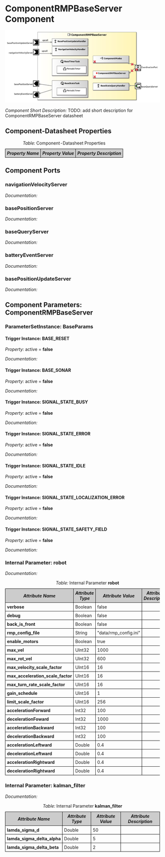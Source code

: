 <!--- This file is generated from the ComponentRMPBaseServer.componentDocumentation model --->
<!--- do not modify this file manually as it will by automatically overwritten by the code generator, modify the model instead and re-generate this file --->

# ComponentRMPBaseServer Component

<img src="model/ComponentRMPBaseServerComponentDefinition.jpg" alt="ComponentRMPBaseServer-ComponentImage" width="1000">

*Component Short Description:* TODO: add short description for ComponentRMPBaseServer datasheet


## Component-Datasheet Properties

<table style="border-collapse:collapse;">
<caption><i>Table:</i> Component-Datasheet Properties</caption>
<tr style="background-color:#ccc;">
<th style="border:1px solid black; padding: 5px;"><i>Property Name</i></th>
<th style="border:1px solid black; padding: 5px;"><i>Property Value</i></th>
<th style="border:1px solid black; padding: 5px;"><i>Property Description</i></th>
</tr>
</table>

## Component Ports

### navigationVelocityServer

*Documentation:*


### basePositionServer

*Documentation:*


### baseQueryServer

*Documentation:*


### batteryEventServer

*Documentation:*


### basePositionUpdateServer

*Documentation:*




## Component Parameters: ComponentRMPBaseServer

### ParameterSetInstance: BaseParams

#### Trigger Instance: BASE_RESET

*Property:* active = **false**

*Documentation:*

#### Trigger Instance: BASE_SONAR

*Property:* active = **false**

*Documentation:*

#### Trigger Instance: SIGNAL_STATE_BUSY

*Property:* active = **false**

*Documentation:*

#### Trigger Instance: SIGNAL_STATE_ERROR

*Property:* active = **false**

*Documentation:*

#### Trigger Instance: SIGNAL_STATE_IDLE

*Property:* active = **false**

*Documentation:*

#### Trigger Instance: SIGNAL_STATE_LOCALIZATION_ERROR

*Property:* active = **false**

*Documentation:*

#### Trigger Instance: SIGNAL_STATE_SAFETY_FIELD

*Property:* active = **false**

*Documentation:*

### Internal Parameter: robot

*Documentation:*

<table style="border-collapse:collapse;">
<caption><i>Table:</i> Internal Parameter <b>robot</b></caption>
<tr style="background-color:#ccc;">
<th style="border:1px solid black; padding: 5px;"><i>Attribute Name</i></th>
<th style="border:1px solid black; padding: 5px;"><i>Attribute Type</i></th>
<th style="border:1px solid black; padding: 5px;"><i>Attribute Value</i></th>
<th style="border:1px solid black; padding: 5px;"><i>Attribute Description</i></th>
</tr>
<tr>
<td style="border:1px solid black; padding: 5px;"><b>verbose</b></td>
<td style="border:1px solid black; padding: 5px;">Boolean</td>
<td style="border:1px solid black; padding: 5px;">false</td>
<td style="border:1px solid black; padding: 5px;"></td>
</tr>
<tr>
<td style="border:1px solid black; padding: 5px;"><b>debug</b></td>
<td style="border:1px solid black; padding: 5px;">Boolean</td>
<td style="border:1px solid black; padding: 5px;">false</td>
<td style="border:1px solid black; padding: 5px;"></td>
</tr>
<tr>
<td style="border:1px solid black; padding: 5px;"><b>back_is_front</b></td>
<td style="border:1px solid black; padding: 5px;">Boolean</td>
<td style="border:1px solid black; padding: 5px;">false</td>
<td style="border:1px solid black; padding: 5px;"></td>
</tr>
<tr>
<td style="border:1px solid black; padding: 5px;"><b>rmp_config_file</b></td>
<td style="border:1px solid black; padding: 5px;">String</td>
<td style="border:1px solid black; padding: 5px;">"data/rmp_config.ini"</td>
<td style="border:1px solid black; padding: 5px;"></td>
</tr>
<tr>
<td style="border:1px solid black; padding: 5px;"><b>enable_motors</b></td>
<td style="border:1px solid black; padding: 5px;">Boolean</td>
<td style="border:1px solid black; padding: 5px;">true</td>
<td style="border:1px solid black; padding: 5px;"></td>
</tr>
<tr>
<td style="border:1px solid black; padding: 5px;"><b>max_vel</b></td>
<td style="border:1px solid black; padding: 5px;">UInt32</td>
<td style="border:1px solid black; padding: 5px;">1000</td>
<td style="border:1px solid black; padding: 5px;"></td>
</tr>
<tr>
<td style="border:1px solid black; padding: 5px;"><b>max_rot_vel</b></td>
<td style="border:1px solid black; padding: 5px;">UInt32</td>
<td style="border:1px solid black; padding: 5px;">600</td>
<td style="border:1px solid black; padding: 5px;"></td>
</tr>
<tr>
<td style="border:1px solid black; padding: 5px;"><b>max_velocity_scale_factor</b></td>
<td style="border:1px solid black; padding: 5px;">UInt16</td>
<td style="border:1px solid black; padding: 5px;">16</td>
<td style="border:1px solid black; padding: 5px;"></td>
</tr>
<tr>
<td style="border:1px solid black; padding: 5px;"><b>max_acceleration_scale_factor</b></td>
<td style="border:1px solid black; padding: 5px;">UInt16</td>
<td style="border:1px solid black; padding: 5px;">16</td>
<td style="border:1px solid black; padding: 5px;"></td>
</tr>
<tr>
<td style="border:1px solid black; padding: 5px;"><b>max_turn_rate_scale_factor</b></td>
<td style="border:1px solid black; padding: 5px;">UInt16</td>
<td style="border:1px solid black; padding: 5px;">16</td>
<td style="border:1px solid black; padding: 5px;"></td>
</tr>
<tr>
<td style="border:1px solid black; padding: 5px;"><b>gain_schedule</b></td>
<td style="border:1px solid black; padding: 5px;">UInt16</td>
<td style="border:1px solid black; padding: 5px;">1</td>
<td style="border:1px solid black; padding: 5px;"></td>
</tr>
<tr>
<td style="border:1px solid black; padding: 5px;"><b>limit_scale_factor</b></td>
<td style="border:1px solid black; padding: 5px;">UInt16</td>
<td style="border:1px solid black; padding: 5px;">256</td>
<td style="border:1px solid black; padding: 5px;"></td>
</tr>
<tr>
<td style="border:1px solid black; padding: 5px;"><b>accelerationForward</b></td>
<td style="border:1px solid black; padding: 5px;">Int32</td>
<td style="border:1px solid black; padding: 5px;">100</td>
<td style="border:1px solid black; padding: 5px;"></td>
</tr>
<tr>
<td style="border:1px solid black; padding: 5px;"><b>decelerationFoward</b></td>
<td style="border:1px solid black; padding: 5px;">Int32</td>
<td style="border:1px solid black; padding: 5px;">1000</td>
<td style="border:1px solid black; padding: 5px;"></td>
</tr>
<tr>
<td style="border:1px solid black; padding: 5px;"><b>accelerationBackward</b></td>
<td style="border:1px solid black; padding: 5px;">Int32</td>
<td style="border:1px solid black; padding: 5px;">100</td>
<td style="border:1px solid black; padding: 5px;"></td>
</tr>
<tr>
<td style="border:1px solid black; padding: 5px;"><b>decelerationBackward</b></td>
<td style="border:1px solid black; padding: 5px;">Int32</td>
<td style="border:1px solid black; padding: 5px;">100</td>
<td style="border:1px solid black; padding: 5px;"></td>
</tr>
<tr>
<td style="border:1px solid black; padding: 5px;"><b>accelerationLeftward</b></td>
<td style="border:1px solid black; padding: 5px;">Double</td>
<td style="border:1px solid black; padding: 5px;">0.4</td>
<td style="border:1px solid black; padding: 5px;"></td>
</tr>
<tr>
<td style="border:1px solid black; padding: 5px;"><b>decelerationLeftward</b></td>
<td style="border:1px solid black; padding: 5px;">Double</td>
<td style="border:1px solid black; padding: 5px;">0.4</td>
<td style="border:1px solid black; padding: 5px;"></td>
</tr>
<tr>
<td style="border:1px solid black; padding: 5px;"><b>accelerationRightward</b></td>
<td style="border:1px solid black; padding: 5px;">Double</td>
<td style="border:1px solid black; padding: 5px;">0.4</td>
<td style="border:1px solid black; padding: 5px;"></td>
</tr>
<tr>
<td style="border:1px solid black; padding: 5px;"><b>decelerationRightward</b></td>
<td style="border:1px solid black; padding: 5px;">Double</td>
<td style="border:1px solid black; padding: 5px;">0.4</td>
<td style="border:1px solid black; padding: 5px;"></td>
</tr>
</table>

### Internal Parameter: kalman_filter

*Documentation:*

<table style="border-collapse:collapse;">
<caption><i>Table:</i> Internal Parameter <b>kalman_filter</b></caption>
<tr style="background-color:#ccc;">
<th style="border:1px solid black; padding: 5px;"><i>Attribute Name</i></th>
<th style="border:1px solid black; padding: 5px;"><i>Attribute Type</i></th>
<th style="border:1px solid black; padding: 5px;"><i>Attribute Value</i></th>
<th style="border:1px solid black; padding: 5px;"><i>Attribute Description</i></th>
</tr>
<tr>
<td style="border:1px solid black; padding: 5px;"><b>lamda_sigma_d</b></td>
<td style="border:1px solid black; padding: 5px;">Double</td>
<td style="border:1px solid black; padding: 5px;">50</td>
<td style="border:1px solid black; padding: 5px;"></td>
</tr>
<tr>
<td style="border:1px solid black; padding: 5px;"><b>lamda_sigma_delta_alpha</b></td>
<td style="border:1px solid black; padding: 5px;">Double</td>
<td style="border:1px solid black; padding: 5px;">5</td>
<td style="border:1px solid black; padding: 5px;"></td>
</tr>
<tr>
<td style="border:1px solid black; padding: 5px;"><b>lamda_sigma_delta_beta</b></td>
<td style="border:1px solid black; padding: 5px;">Double</td>
<td style="border:1px solid black; padding: 5px;">2</td>
<td style="border:1px solid black; padding: 5px;"></td>
</tr>
</table>

